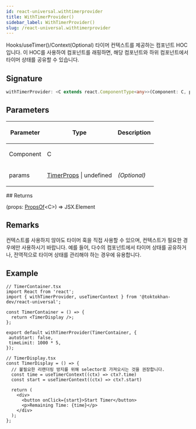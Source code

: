 ```yaml
---
id: react-universal.withtimerprovider
title: WithTimerProvider()
sidebar_label: WithTimerProvider()
slug: /react-universal.withtimerprovider
---
```






 Hooks/useTimer()/Context(Optional) 타이머 컨텍스트를 제공하는 컴포넌트 HOC입니다. 이 HOC를 사용하여 컴포넌트를 래핑하면, 해당 컴포넌트와 하위 컴포넌트에서 타이머 상태를 공유할 수 있습니다.

## Signature

```typescript
withTimerProvider: <C extends react.ComponentType<any>>(Component: C, params?: TimerProps | undefined) => (props: PropsOf<C>) => JSX.Element
```

## Parameters

<table><thead><tr><th>

Parameter


</th><th>

Type


</th><th>

Description


</th></tr></thead>
<tbody><tr><td>

Component


</td><td>

C


</td><td>


</td></tr>
<tr><td>

params


</td><td>

[TimerProps](./react-universal.timerprops) \| undefined


</td><td>

_(Optional)_


</td></tr>
</tbody></table>
## Returns

(props: [PropsOf](./react-universal.propsof)&lt;C&gt;) =&gt; JSX.Element

## Remarks

컨텍스트를 사용하지 않아도 타이머 훅을 직접 사용할 수 있으며, 컨텍스트가 필요한 경우에만 사용하시기 바랍니다. 예를 들어, 다수의 컴포넌트에서 타이머 상태를 공유하거나, 전역적으로 타이머 상태를 관리해야 하는 경우에 유용합니다.

## Example


```tsx
// TimerContainer.tsx
import React from 'react';
import { withTimerProvider, useTimerContext } from '@toktokhan-dev/react-universal';

const TimerContainer = () => {
  return <TimerDisplay />;
};

export default withTimerProvider(TimerContainer, {
 autoStart: false,
 timeLimit: 1000 * 5,
});

// TimerDisplay.tsx
const TimerDisplay = () => {
  // 불필요한 리랜더링 방지를 위해 selector로 가져오시는 것을 권장합니다.
  const time = useTimerContext((ctx) => ctx?.time)
  const start = useTimerContext((ctx) => ctx?.start)

  return (
    <div>
      <button onClick={start}>Start Timer</button>
      <p>Remaining Time: {time}</p>
    </div>
  );
};
```

